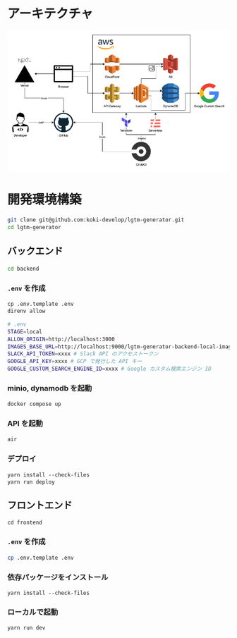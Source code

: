 # アーキテクチャ

![](./architecture.png)

# 開発環境構築

```sh
git clone git@github.com:koki-develop/lgtm-generator.git
cd lgtm-generator
```

## バックエンド

```sh
cd backend
```

### `.env` を作成

```
cp .env.template .env
direnv allow
```

```sh
# .env
STAGE=local
ALLOW_ORIGIN=http://localhost:3000
IMAGES_BASE_URL=http://localhost:9000/lgtm-generator-backend-local-images
SLACK_API_TOKEN=xxxx # Slack API のアクセストークン
GOOGLE_API_KEY=xxxx # GCP で発行した API キー
GOOGLE_CUSTOM_SEARCH_ENGINE_ID=xxxx # Google カスタム検索エンジン ID
```

### minio, dynamodb を起動

```sh
docker compose up
```

### API を起動

```sh
air
```

### デプロイ

```
yarn install --check-files
yarn run deploy
```

## フロントエンド

```
cd frontend
```

### `.env` を作成

```sh
cp .env.template .env
```

### 依存パッケージをインストール

```
yarn install --check-files
```

### ローカルで起動

```
yarn run dev
```
